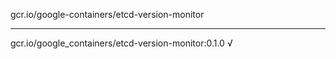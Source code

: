 gcr.io/google-containers/etcd-version-monitor 

----
gcr.io/google_containers/etcd-version-monitor:0.1.0 √

